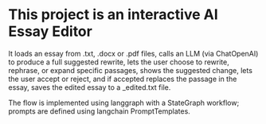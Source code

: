 # This project is an interactive AI Essay Editor
It loads an essay from .txt, .docx or .pdf files,
calls an LLM (via ChatOpenAI) to produce a full suggested rewrite,
lets the user choose to rewrite, rephrase, or expand specific passages,
shows the suggested change, lets the user accept or reject, and if accepted replaces the passage in the essay,
saves the edited essay to a _edited.txt file.

The flow is implemented using langgraph with a StateGraph workflow; prompts are defined using langchain PromptTemplates.
